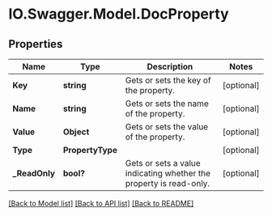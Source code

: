# IO.Swagger.Model.DocProperty
## Properties

Name | Type | Description | Notes
------------ | ------------- | ------------- | -------------
**Key** | **string** | Gets or sets the key of the property. | [optional] 
**Name** | **string** | Gets or sets the name of the property. | [optional] 
**Value** | **Object** | Gets or sets the value of the property. | [optional] 
**Type** | **PropertyType** |  | [optional] 
**_ReadOnly** | **bool?** | Gets or sets a value indicating whether the property is read-only. | [optional] 

[[Back to Model list]](../README.md#documentation-for-models) [[Back to API list]](../README.md#documentation-for-api-endpoints) [[Back to README]](../README.md)

